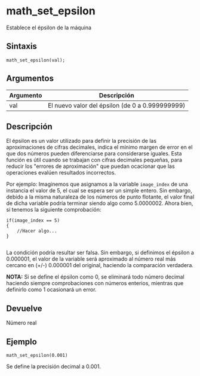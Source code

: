 # math_set_epsilon

Establece el épsilon de la máquina

## Sintaxis

  
```gml  
math_set_epsilon(val);  
```  

## Argumentos

Argumento|Descripción|  
---|---|  
val|El nuevo valor del épsilon (de 0 a 0.999999999)|  

## Descripción

El épsilon es un valor utilizado para definir la precisión de las aproximaciones de cifras decimales, indica el mínimo margen de error en el que dos números pueden diferenciarse para considerarse iguales. Esta función es útil cuando se trabajan con cifras decimales pequeñas, para reducir los "errores de aproximación" que puedan ocacionar que las operaciones evalúen resultados incorrectos.  
  
Por ejemplo: Imaginemos que asignamos a la variable `image_index` de una instancia el valor de 5, el cual se espera ser un simple entero. Sin embargo, debido a la misma naturaleza de los números de punto flotante, el valor final de dicha variable podría terminar siendo algo como 5.0000002. Ahora bien, si tenemos la siguiente comprobación:  
  
```gml  
if(image_index == 5)  
{  
    //Hacer algo...  
}  
  
```  
La condición podría resultar ser falsa. Sin embargo, si definimos el épsilon a 0.000001, el valor de la variable será aproximado al número real más cercano en (+/-) 0.000001 del original, haciendo la comparación verdadera.  
  
**NOTA:** Si se define el épsilon como 0, se eliminará todo número decimal haciendo siempre comprobaciones con números enterios, mientras que definirlo como 1 ocasionará un error.

## Devuelve

Número real

## Ejemplo

  
```gml  
math_set_epsilon(0.001)  
```  
Se define la precisión decimal a 0.001.